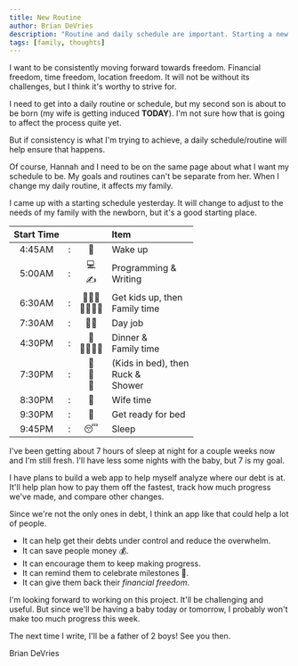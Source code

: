 ```yaml
---
title: New Routine
author: Brian DeVries
description: "Routine and daily schedule are important. Starting a new routine with a newborn will be challenging. I think I'm up for it."
tags: [family, thoughts]
---
```


I want to be consistently moving forward towards freedom. Financial freedom, time freedom, location freedom. It will not be without its challenges, but I think it's worthy to strive for.

I need to get into a daily routine or schedule, but my second son is about to be born (my wife is getting induced **TODAY**). I'm not sure how that is going to affect the process quite yet.

But if consistency is what I'm trying to achieve, a daily schedule/routine will help ensure that happens.

Of course, Hannah and I need to be on the same page about what I want my schedule to be. My goals and routines can't be separate from her. When I change my daily routine, it affects my family.

I came up with a starting schedule yesterday. It will change to adjust to the needs of my family with the newborn, but it's a good starting place.

| Start Time |     |                    | Item                                        |
| :--------: | :-: | :----------------: | :------------------------------------------ |
|   4:45AM   |  :  |         🌄         | Wake up                                     |
|   5:00AM   |  :  |     💻 <br> ✍️     | Programming & <br> Writing                  |
|   6:30AM   |  :  |     👨‍👦‍👦 <br> 👨‍👩‍👦‍👦     | Get kids up, then <br> Family time          |
|   7:30AM   |  :  |         👨‍💻         | Day job                                     |
|   4:30PM   |  :  |     🥘 <br> 👨‍👩‍👦‍👦     | Dinner & <br> Family time                   |
|   7:30PM   |  :  | 🛌 <br> 🚶 <br> 🚿 | (Kids in bed), then <br> Ruck & <br> Shower |
|   8:30PM   |  :  |         💑         | Wife time                                   |
|   9:30PM   |  :  |         🛌         | Get ready for bed                           |
|   9:45PM   |  :  |         😴         | Sleep                                       |

I've been getting about 7 hours of sleep at night for a couple weeks now and I'm still fresh. I'll have less some nights with the baby, but 7 is my goal.

I have plans to build a web app to help myself analyze where our debt is at. It'll help plan how to pay them off the fastest, track how much progress we've made, and compare other changes.

Since we're not the only ones in debt, I think an app like that could help a lot of people.

- It can help get their debts under control and reduce the overwhelm.
- It can save people money 💰.
- It can encourage them to keep making progress.
- It can remind them to celebrate milestones 🎉.
- It can give them back their _financial freedom_.

I'm looking forward to working on this project. It'll be challenging and useful. But since we'll be having a baby today or tomorrow, I probably won't make too much progress this week.

The next time I write, I'll be a father of 2 boys! See you then.

Brian DeVries
